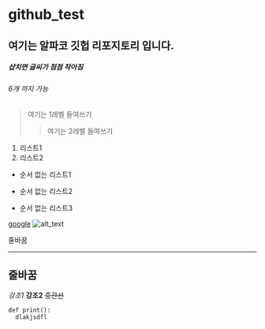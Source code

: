 # github_test
## 여기는 알파코 깃헙 리포지토리 입니다.

##### 샵치면 글씨가 점점 작아짐
###### 6개 까지 가능

> 여기는 1레벨 들여쓰기 
> > 여기는 2레벨 들여쓰기

1. 리스트1
2. 리스트2

* 순서 없는 리스트1
+ 순서 없는 리스트2
- 순서 없는 리스트3

[google](https://google.com, "google's link")
![alt_text](https://t1.daumcdn.net/cfile/tistory/9906804C5FB7337315)


줄바꿈
***

줄바꿈
---

*강조1*
**강조2**
~~중간선~~


```
def print():
  dlakjsdfl
```
